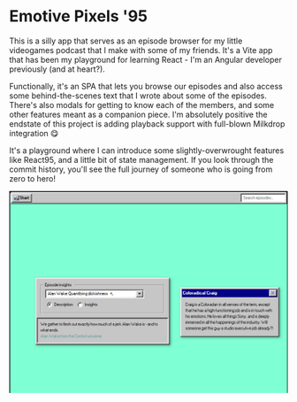 # Emotive Pixels '95
This is a silly app that serves as an episode browser for my little videogames podcast that I make with some of my friends. It's a Vite app that has been my playground for learning React - I'm an Angular developer previously (and at heart?).

Functionally, it's an SPA that lets you browse our episodes and also access some behind-the-scenes text that I wrote about some of the episodes. There's also modals for getting to know each of the members, and some other features meant as a companion piece. I'm absolutely positive the endstate of this project is adding playback support with full-blown Milkdrop integration 😋

It's a playground where I can introduce some slightly-overwrought features like React95, and a little bit of state management. If you look through the commit history, you'll see the full journey of someone who is going from zero to hero!

![EP95 app screenshot](/screenshot-september.png?raw=true "Screenshot of Nate's EP95 app as of 9/15/2023")